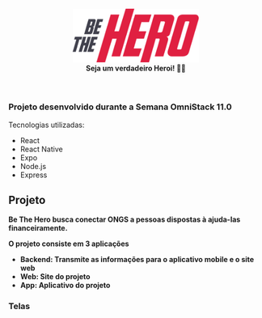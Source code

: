 
<h4 align="center">
<img src="./mobile/src/assets/logo@3x.png" width="250px" /><br>
 <b>Seja um verdadeiro Heroi!</b> 🦸‍♂️
</h4>

<br>
  
### Projeto desenvolvido durante a Semana OmniStack 11.0
Tecnologias utilizadas:
- React
- React Native
- Expo
- Node.js
- Express

## Projeto
<b>Be The Hero<b> busca conectar ONGS a pessoas dispostas à ajuda-las financeiramente.
<br>
  
O projeto consiste em 3 aplicações 

- Backend: Transmite as informações para o aplicativo mobile e o site web
- Web: Site do projeto
- App: Aplicativo do projeto


### Telas

